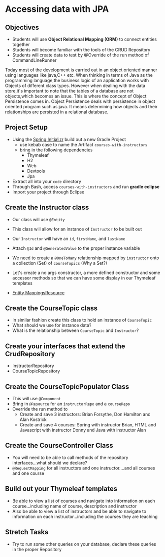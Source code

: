 # Accessing data with JPA

## Objectives
- Students will use **Object Relational Mapping (ORM)** to connect entities together 
- Students will become familiar with the tools of the CRUD Repository
- Students will create data to test by @Override of the run method of CommandLineRunner

Today most of the development is carried out in an object oriented manner using languages like java,C++ etc.
When thinking in terms of Java as the programming language,the business logic of an application works with Objects of different class types. 
However when dealing with the data store,it's important to note that the tables of a database are not objects,which becomes an issue. 
This is where the concept of Object Persistence comes in. Object Persistence deals with persistence in object oriented program such as java.
It means determining how objects and their relationships are persisted in a relational database.


## Project Setup
- Using the [Spring Initializr](https://start.spring.io/) build out a new Gradle Project
  - use kebab case to name the Artifact `courses-with-instructors`
  - bring in the following dependencies
      - Thymeleaf
      - H2
      - Web
      - Devtools
      - Jpa
- Extract all into your `code` directory
- Through Bash, access `courses-with-instructors` and run **gradle eclipse**
- Import your project through Eclipse

## Create the Instructor class
- Our class will use `@Entity` 
- This class will allow for an instance of `Instructor` to be built out
- Our `Instructor` will have an `id`, `firstName`, and `lastName`
- Attach `@Id` and `@GeneratedValue` to the proper instance variable
- We need to create a `@OneToMany` relationship mapped by `instructor` onto a collection (Set) of `courseTopics` (Why a Set?)
- Let's create a no args constructor, a more defined constructor and some accessor methods so that we can have some display in our Thymeleaf templates

- [Entity MappingsResource](https://www.thoughts-on-java.org/entity-mappings-introduction-jpa-fetchtypes/)

## Create the CourseTopic class
- In similar fashion create this class to hold an instance of `CourseTopic`
- What should we use for instance data?
- What is the relationship between `CourseTopic` and `Instructor`?

## Create your interfaces that extend the CrudRepository
- InstructorRepository
- CourseTopicRepository

## Create the CourseTopicPopulator Class
- This will use `@Component`
- Bring in `@Resource` for an `instructorRepo` and a `courseRepo`
- Override the run method to 
  - Create and save 3 instructors: Brian Forsythe, Don Hamilton and Alan Kostrick
  - Create and save 4 courses: Spring with instructor Brian, HTML and Javascript with instructor Donny and Java with instructor Alan

## Create the CourseController Class
- You will need to be able to call methods of the repository interfaces...what should we declare?
- `@RequestMapping` for all instructors and one instructor....and all courses and one course

## Build out your Thymeleaf templates
- Be able to view a list of courses and navigate into information on each course...including name of course, description and instructor
- Also be able to view a list of instructors and be able to navigate to information on each instructor...including the courses they are teaching

## Stretch Tasks
- Try to run some other queries on your database, declare these queries in the proper Repository

